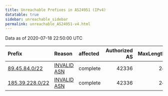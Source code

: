 ```yaml
---
title: Unreachable Prefixes in AS24951 (IPv4)
datatable: true
sidebar: unreachable_sidebar
permalink: unreachable_AS24951-v4.html
---
```


Data as of 2020-07-18 22:50:00 UTC


<div class="datatable-begin"></div>

| Prefix                                                   | Reason                                                                                                 | affected   |   Authorized AS |   MaxLength | Anchor                                         |   unreachable /24s |
|:---------------------------------------------------------|:-------------------------------------------------------------------------------------------------------|:-----------|----------------:|------------:|:-----------------------------------------------|-------------------:|
| [89.45.84.0/22](https://stat.ripe.net/89.45.84.0/22)     | [INVALID ASN](https://rpki-validator.ripe.net/announcement-preview?asn=AS24951&prefix=89.45.84.0/22)   | complete   |           42336 |          24 | [RIPE](unreachable_RIPE_NCC_RPKI_Root-v4.html) |                  4 |
| [185.39.228.0/22](https://stat.ripe.net/185.39.228.0/22) | [INVALID ASN](https://rpki-validator.ripe.net/announcement-preview?asn=AS24951&prefix=185.39.228.0/22) | complete   |           42336 |          24 | [RIPE](unreachable_RIPE_NCC_RPKI_Root-v4.html) |                  4 |

<div class="datatable-end"></div>